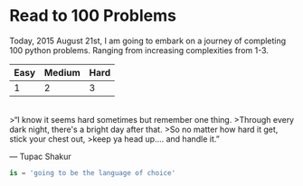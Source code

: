 # Read to 100 Problems

Today, 2015 August 21st, I am going to embark on a journey of completing 100 python problems. Ranging from increasing complexities from 1-3.

Easy | Medium | Hard
--- | --- | ---
1 | 2 | 3

<br>
>“I know it seems hard sometimes but remember one thing. 
>Through every dark night, there's a bright day after that. 
>So no matter how hard it get, stick your chest out, 
>keep ya head up.... and handle it.” 

― Tupac Shakur


```python
is = 'going to be the language of choice'
```
